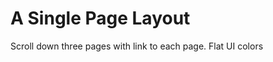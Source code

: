 A Single Page Layout
====================
Scroll down three pages with link to each page. Flat UI colors
